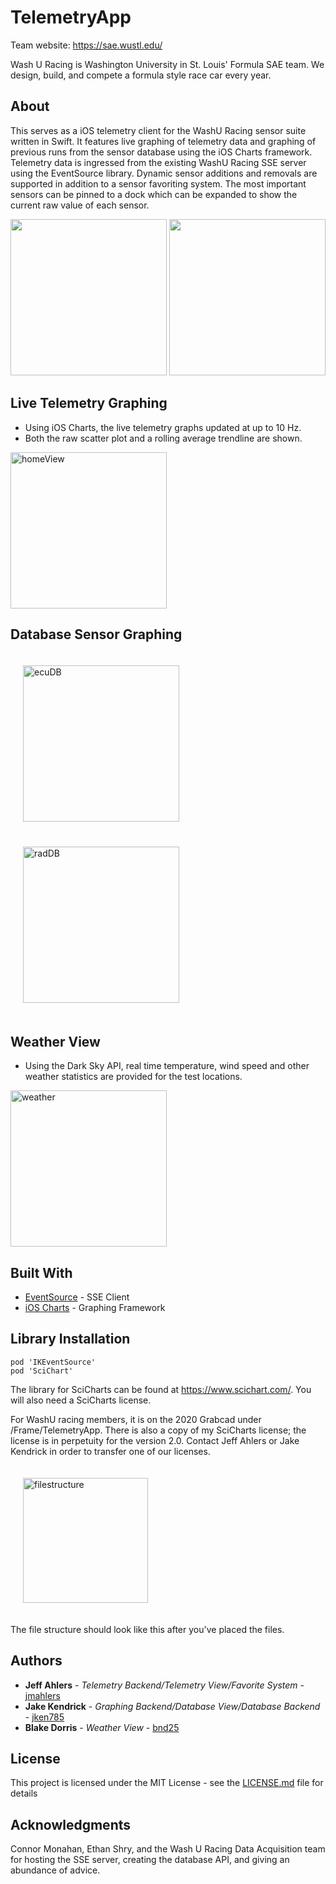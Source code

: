 # TelemetryApp 
Team website: https://sae.wustl.edu/

Wash U Racing is Washington University in St. Louis' Formula SAE team. We design, build, and compete a formula style race car every year.

## About
This serves as a iOS telemetry client for the WashU Racing sensor suite written in Swift. It features live graphing of telemetry data and graphing of previous runs from the sensor database using the iOS Charts framework. Telemetry data is ingressed from the existing WashU Racing SSE server using the EventSource library. Dynamic sensor additions and removals are supported in addition to a sensor favoriting system. The most important sensors can be pinned to a dock which can be expanded to show the current raw value of each sensor.

<img src="https://raw.githubusercontent.com/jmahlers/TelemetryApp/Beta/ReadmeAssets/WashuRacingTelemetry_1.gif" width="250"/> <img src="https://raw.githubusercontent.com/jmahlers/TelemetryApp/Beta/ReadmeAssets/dockView.gif" width="250"/> 

## Live Telemetry Graphing

* Using iOS Charts, the live telemetry graphs updated at up to 10 Hz.
* Both the raw scatter plot and a rolling average trendline are shown.

<img width="250" alt="homeView" src="https://raw.githubusercontent.com/jmahlers/TelemetryApp/Beta/ReadmeAssets/homeView.PNG">

## Database Sensor Graphing

<img width="250" alt="ecuDB" style="padding: 20px;" src="https://raw.githubusercontent.com/jmahlers/TelemetryApp/Beta/ReadmeAssets/ecuDB.PNG"> <img width="250" alt="radDB" style="padding: 20px;" src="https://raw.githubusercontent.com/jmahlers/TelemetryApp/Beta/ReadmeAssets/radDB.PNG">

## Weather View

* Using the Dark Sky API, real time temperature, wind speed and other weather statistics are provided for the test locations.

<img width="250" alt="weather" src="https://raw.githubusercontent.com/jmahlers/TelemetryApp/Beta/ReadmeAssets/weather.PNG">

## Built With

* [EventSource](https://github.com/inaka/EventSource) - SSE Client
* [iOS Charts](https://www.scichart.com/) - Graphing Framework

## Library Installation
    pod 'IKEventSource'
    pod 'SciChart'
The library for SciCharts can be found at <https://www.scichart.com/>. You will also need a SciCharts license.

For WashU racing members, it is on the 2020 Grabcad under /Frame/TelemetryApp. There is also a copy of my SciCharts license; the license is in perpetuity for the version 2.0.
Contact Jeff Ahlers or Jake Kendrick in order to transfer one of our licenses.

<img width="200" alt="filestructure" style="padding: 20px;" src="https://raw.githubusercontent.com/jmahlers/TelemetryApp/Beta/ReadmeAssets/filestructure.png">

The file structure should look like this after you've placed the files.

## Authors

* **Jeff Ahlers** - *Telemetry Backend/Telemetry View/Favorite System* - [jmahlers](https://github.com/jmahlers)
* **Jake Kendrick** - *Graphing Backend/Database View/Database Backend* - [jken785](https://github.com/jken785)
* **Blake Dorris** - *Weather View* - [bnd25](https://github.com/bnd25)

## License

This project is licensed under the MIT License - see the [LICENSE.md](LICENSE.md) file for details

## Acknowledgments

Connor Monahan, Ethan Shry, and the Wash U Racing Data Acquisition team for hosting the SSE server, creating the database API, and giving an abundance of advice.
